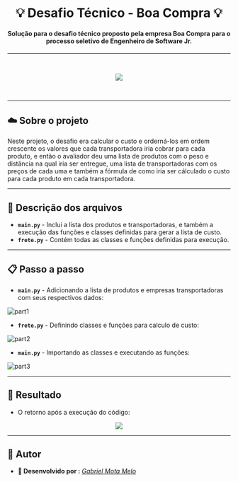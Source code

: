 <p align="center">
	<h1 align="center">💡 Desafio Técnico - Boa Compra 💡</h1>
	<h4 align="center"> Solução para o desafio técnico proposto pela empresa Boa Compra para o processo seletivo de Engenheiro de Software Jr.  <h4>
</p>

---

<br>
<p align="center">
  <img src="https://user-images.githubusercontent.com/88755473/154296782-9e6ccc38-b50c-4f80-a5a9-63ac10392595.gif"/>
</p>
<br>

---

## ☁️ Sobre o projeto

Neste projeto, o desafio era calcular o custo e orderná-los em ordem crescente os valores que cada transportadora iria cobrar para cada produto, e então o avaliador 
deu uma lista de produtos com o peso e distância na qual iria ser entregue, uma lista de transportadoras com os preços de cada uma e também a fórmula de como iria ser
cálculado o custo para cada produto em cada transportadora. 

---

## 💾 Descrição dos arquivos

- <b>`main.py`</b> - Inclui a lista dos produtos e transportadoras, e também a execução das funções e classes definidas para gerar a lista de custo.
- <b>`frete.py`</b> - Contém todas as classes e funções definidas para execução.

---

## 📋 Passo a passo

- <b>`main.py`</b> - Adicionando a lista de produtos e empresas transportadoras com seus respectivos dados:

![part1](https://user-images.githubusercontent.com/88755473/154276804-10f276e3-85e5-413f-b722-643fe2c3ab8e.png)

- <b>`frete.py`</b> - Definindo classes e funções para calculo de custo:

![part2](https://user-images.githubusercontent.com/88755473/154283113-6ccebb62-bf6e-4dff-bdb7-5a3753c1a29f.png)

- <b>`main.py`</b> - Importando as classes e executando as funções:

![part3](https://user-images.githubusercontent.com/88755473/154284160-5a6ec5d2-b7bf-416f-bc63-03cbc824f657.png)

---

##  🎉 Resultado

- O retorno após a execução do código: 

<p align="center">
  <img src="https://user-images.githubusercontent.com/88755473/154301196-8f1c1c23-f062-418d-b36c-032a0884e863.png"/>
</p>

---

## 📜 Autor
- <b>🔧 Desenvolvido por :</b> [*Gabriel Mota Melo*](https://github.com/gabmotamelo) 
